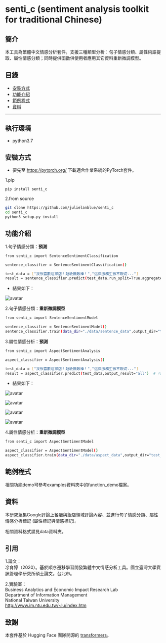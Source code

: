 # senti_c (sentiment analysis toolkit for traditional Chinese)

## 簡介
本工具為繁體中文情感分析套件，支援三種類型分析：句子情感分類、屬性術語提取、屬性情感分類；同時提供函數供使用者應用其它資料重新微調模型。

## 目錄
* [安裝方式](#安装方式)
* [功能介紹](#功能介紹)
* [範例程式](#範例程式)
* [資料](#資料)

---

## 執行環境
* python3.7 

## 安裝方式
* 要先至 https://pytorch.org/ 下載適合作業系統的PyTorch套件。

1.pip 
```bash
pip install senti_c 
```

2.from source

```bash
git clone https://github.com/julielanblue/senti_c
cd senti_c
python3 setup.py install
```

## 功能介紹
1.句子情感分類：**預測**

```bash
from senti_c import SentenceSentimentClassification

sentence_classifier = SentenceSentimentClassification()

test_data = ["我很喜歡這家店！超級無敵棒！","這個服務生很不親切..."]  
result = sentence_classifier.predict(test_data,run_split=True,aggregate_strategy=False)  # 可依據需求調整參數
```
    
* 結果如下：

![avatar](https://upload.cc/i1/2020/08/04/LsiTvH.jpg)


2.句子情感分類：**重新微調模型**

```bash
from senti_c import SentenceSentimentModel

sentence_classifier = SentenceSentimentModel()
sentence_classifier.train(data_dir="./data/sentence_data",output_dir="test_fine_tuning_sent")  # 可依據需求調整參數
```


3.屬性情感分析：**預測**

```bash
from senti_c import AspectSentimentAnalysis

aspect_classifier = AspectSentimentAnalysis()

test_data = ["我很喜歡這家店！超級無敵棒！","這個服務生很不親切..."]   
result = aspect_classifier.predict(test_data,output_result="all")  # 可依據需求調整參數
```
*  結果如下：

![avatar](https://upload.cc/i1/2020/08/04/sfOrPp.jpg)

![avatar](https://upload.cc/i1/2020/08/04/qhECn7.jpg)

![avatar](https://upload.cc/i1/2020/08/04/otg9XV.jpg)

![avatar](https://upload.cc/i1/2020/08/04/u2Exd9.jpg)



4.屬性情感分析：**重新微調模型**

```bash
from senti_c import AspectSentimentModel

aspect_classifier = AspectSentimentModel()
aspect_classifier.train(data_dir="./data/aspect_data",output_dir="test_fine_tuning_aspect")  # 可依據需求調整參數
```

## 範例程式
相關功能demo可參考examples資料夾中的function_demo檔案。



## 資料
本研究蒐集Google評論上餐廳與飯店領域評論內容、並進行句子情感分類、屬性情感分析標記 (屬性標記與情感標記)。

相關資料格式請見data資料夾。

## 引用
1.論文：    
凃育婷（2020）。基於順序遷移學習開發繁體中文情感分析工具。國立臺灣大學資訊管理學研究所碩士論文，台北市。


2.實驗室：    
Business Analytics and Economic Impact Research Lab  
Department of Information Management  
National Taiwan University     
http://www.im.ntu.edu.tw/~lu/index.htm  

## 致謝
本套件基於 Hugging Face 團隊開源的 <a href="https://github.com/huggingface/transformers">transformers</a>。 











